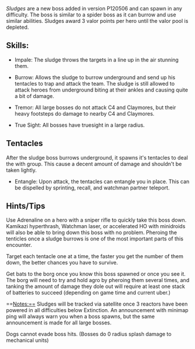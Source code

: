 *Sludges* are a new boss added in version P120506 and can spawn in any
difficulty. The boss is similar to a spider boss as it can burrow and
use similar abilities. Sludges award 3 valor points per hero until the
valor pool is depleted.

## Skills:

-   Impale: The sludge throws the targets in a line up in the air
    stunning them.

<!-- -->

-   Burrow: Allows the sludge to burrow underground and send up his
    tentacles to trap and attack the team. The sludge is still allowed
    to attack heroes from underground biting at their ankles and causing
    quite a bit of damage.

<!-- -->

-   Tremor: All large bosses do not attack C4 and Claymores, but their
    heavy footsteps do damage to nearby C4 and Claymores.

<!-- -->

-   True Sight: All bosses have truesight in a large radius.

## Tentacles

After the sludge boss burrows underground, it spawns it's tentacles to
deal the with group. This cause a decent amount of damage and shouldn't
be taken lightly.

-   Entangle: Upon attack, the tentacles can entangle you in place. This
    can be dispelled by sprinting, recall, and watchman partner
    teleport.

## Hints/Tips

Use Adrenaline on a hero with a sniper rifle to quickly take this boss
down. Kamikazi hyperthrash, Watchman laser, or accelerated HO with
minidroids will also be able to bring down this boss with no problem.
Pheroing the tenticles once a sludge burrows is one of the most
important parts of this encounter.

Target each tentacle one at a time, the faster you get the number of
them down, the better chances you have to survive.

Get bats to the borg once you know this boss spawned or once you see it.
The borg will need to try and hold agro by pheroing them several times,
and tanking the amount of damage they dole out will require at least one
stack of batteries to succeed (depending on game time and current uber.)

==<Notes:==> Sludges will be tracked via satellite once 3 reactors have
been powered in all difficulties below Extinction. An announcement with
minimap ping will always warn you when a boss spawns, but the same
announcement is made for all large bosses.

Dogs cannot evade boss hits. (Bosses do 0 radius splash damage to
mechanical units)